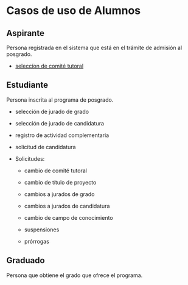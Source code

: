 # Casos de uso de Alumnos

## Aspirante

Persona registrada en el sistema que está en el trámite de admisión al
posgrado.

- [seleccíon de comité tutoral](seleccion_comite_tutoral.md)

## Estudiante

Persona inscrita al programa de posgrado.
- selección de jurado de grado
- selección de jurado de candidatura
- registro de actividad complementaria
- solicitud de candidatura

- Solicitudes:
  - cambio de comité tutoral
  - cambio de título de proyecto
  - cambios a jurados de grado
  - cambios a jurados de candidatura
  - cambio de campo de conocimiento
  
  - suspensiones
  - prórrogas


## Graduado

Persona que obtiene el grado que ofrece el programa. 

